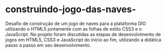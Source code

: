 # construindo-jogo-das-naves-
Desafio de construção de um jogo de naves para a plataforma DIO utilizando o HTML5 juntamente com as folhas de estilo CSS3 e o JavaScript. No projeto foram discutidas as etapas de desenvolvimento de jogos em HTML5, CSS3 e JavaScript do início ao fim, utilizando a didática passo a passo em seu desenvolvimento. 
